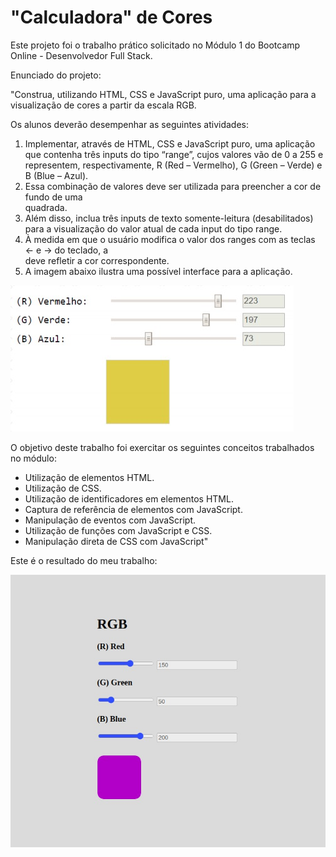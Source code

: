 <h1>"Calculadora" de Cores</h1>

Este projeto foi o trabalho prático solicitado no Módulo 1 do Bootcamp Online - Desenvolvedor Full Stack.

Enunciado do projeto:

"Construa, utilizando HTML, CSS e JavaScript puro, uma aplicação para a visualização de cores a partir da escala RGB.

Os alunos deverão desempenhar as seguintes atividades:

1. Implementar, através de HTML, CSS e JavaScript puro, uma aplicação que
contenha três inputs do tipo “range”, cujos valores vão de 0 a 255 e representem,
respectivamente, R (Red – Vermelho), G (Green – Verde) e B (Blue – Azul).
2. Essa combinação de valores deve ser utilizada para preencher a cor de fundo de
uma <div> quadrada. 
3. Além disso, inclua três inputs de texto somente-leitura (desabilitados) para a
visualização do valor atual de cada input do tipo range.
4. À medida em que o usuário modifica o valor dos ranges com as teclas ← e → do
teclado, a <div> deve refletir a cor correspondente.
5. A imagem abaixo ilustra uma possível interface para a aplicação.

![](images/exercise.jpeg)


O objetivo deste trabalho foi exercitar os seguintes conceitos trabalhados no módulo:

- Utilização de elementos HTML.
- Utilização de CSS.
- Utilização de identificadores em elementos HTML.
- Captura de referência de elementos com JavaScript.
- Manipulação de eventos com JavaScript.
- Utilização de funções com JavaScript e CSS.
- Manipulação direta de CSS com JavaScript"

Este é o resultado do meu trabalho:

![](images/my-project.jpeg)
